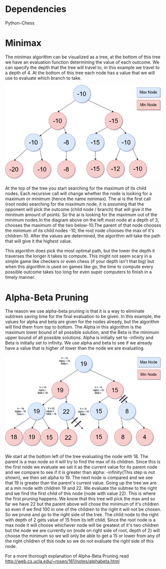 # Dependencies
Python-Chess
# Minimax
The minimax algorithm can be visualized as a tree, at the bottom of this tree we have an evaluation function determining the value of each outcome. We can specify the depth that the tree will travel to, in this example we travel to a depth of 4.
At the bottom of this tree each node has a value that we will use to evaluate which branch to take. 
<div align="center">
  <img alt="Minimax Tree" src="doc/Minimax.png"><br><br>
</div>
At the top of the tree you start searching for the maximum of its child nodes. Each recursive call will change whether the node is looking for a maximum or minimum (hence the name minimax). The ai is the first call (root node) searching for the maximum node, it is assuming that the opponent will 
pick the outcome (child node / branch) that will give it the minimum amount of points. So the ai is looking for the maximum out of the
minimum nodes.In the diagram above on the left most node at a depth of 3, chooses the maximum of the two below-10.The parent of that node chooses the minimum of its child nodes -10, the root node chooses the max of it's children-10. After the values are determined, the algorithm will take the path that will give it the highest value.

This algorithm does pick the most optimal path, but the lower the depth it traverses the longer it takes to compute. This might not seem scary in a simple game like checkers or even chess (if your depth isn't that big) but when this algorithm is used on games like go, the time to compute every possible outcome takes too long for even super computers to finish in a timely manner.

# Alpha-Beta Pruning
The reason we use alpha-beta pruning is that it is a way to eliminate subtrees saving time for the final evaluation to be given.
In this example, the values for alpha and beta are given for the nodes already, but the algorithm will find them from top to bottom.
The Alpha in this algorithm is the maximum lower bound of all possible solution, and the Beta is the minimum upper bound of all possible solutions. Alpha is initially set to -infinity and Beta is initially set to infinity. We use alpha and beta to see if we already have a
value that is higher of lower than the node we are evaluating.
<div align="center">
  <img alt="Alpha-Beta Pruning" src="doc/AlphaBetaPruning.png"><br><br>
</div>
We start at the bottom left of the tree evaluating the node with 18. The parent is a max node so it will try to find the max of its children. Since this is the first node we evaluate we set it as the current value for its parent node and we compare to see if it is greater than alpha: -infinity(This step is not shown), we then set alpha to 19. The next node is compared and we see that 19 is greater than the parent's current value. Going up the tree we are at a min node with children 19 and 22. We evaluate the subtree to the right and we find the first child of this node (node with value 22). This is where the first pruning happens. We know that this tree will pick the max and so far we have 22 but the parent above will chose the minimum of it's children so even if we find 100 in one of the children to the right it will not be chosen. So we prune and go to the right side of the tree. The child node to the right with depth of 2 gets value of 15 from its left child. Since the root node is a max node it will choose whichever node will be greatest of it's two children  but the node we are currently on (node on right side of root, depth of 2) will choose the minimum so we will only be able to get a 15 or lower from any of the right children of this node so we do not evaluate the right side of this node.

For a more thorough explanation of Alpha-Beta Pruning read http://web.cs.ucla.edu/~rosen/161/notes/alphabeta.html
